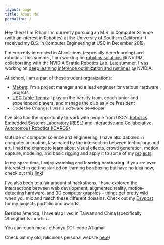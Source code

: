 ```yaml
---
layout: page
title: About Me
permalink: /
---
```


<!-- ![placeholder](https://ethan-yu0503.github.io/docs/Pics/artsyMe.jpg "Large example image")
 -->
Hey there! I'm Ethan!
I'm currently pursuing an M.S. in Computer Science (with an interest in Robotics) at the University of Southern California. I received my B.S. in Computer Engineering at USC in December 2019.

I'm currently interested in AI solutions (especially deep learning) and robotics. This summer, I am working on [robotics solutions](https://www.nvidia.com/en-us/research/robotics/) @ NVIDIA, collaborating with the NVIDIA Seattle Robotics Lab. Last summer, I was working on [deep learning inference optimization and runtimes](https://www.nvidia.com/en-us/deep-learning-ai/) @ NVIDIA.

At school, I am a part of these student organizations:
- [Makers](http://viterbimakers.usc.edu/): I'm a project manager and a lead engineer for various hardware projects
- [USC Table Tennis](https://www.facebook.com/uscpingpongposse/): I play on the Varsity team, coach junior
and experienced players, and manage the club as Vice President
- [Code the Change](https://www.ctcusc.com/): I was a software developer

I've also had the opportunity to work with people from USC's [Robotics Embedded Systems Laboratory (RESL)](https://robotics.usc.edu/resl/) and [Interactive and Collaborative Autonomous Robotics (ICAROS)](http://icaros.usc.edu/).

Outside of computer science and engineering, I have also dabbled in computer animation, fascinated by the intersection between technology and art. I had the chance to learn about visual effects, crowd generation, motion capture, modeling, and basic rigging and apply it to some of my [projects](https://vimeo.com/user74372618)! 

In my spare time, I enjoy watching and learning beatboxing. If you are ever interested in
getting started on learning beatboxing but have no idea how, check out this [link](https://medium.com/@ethanyu/beatboxing-resources-compilation-bbdb0364023a)!

I've also been to a fair amount of hackathons. I have explored the intersections between web development, augmented reality, motion-detecting hardware, and 3D computer graphics – things get pretty wild when you mix and match these different domains. Check out my [Devpost](https://devpost.com/EthanY) for my projects portfolio and awards!

Besides America, I have also lived in Taiwan and China (specifically Shanghai) for a while.

You can reach me at: ethanyu DOT code AT gmail

Check out my old, ridiculous personal website [here](https://ethany.me/old-page/hello.html)!